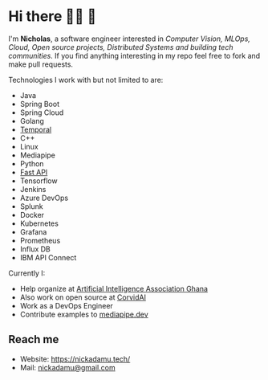 # Hi there 👋:fire: :juggling_person:	
I'm <strong>Nicholas</strong>, a software engineer interested in <em>Computer Vision, MLOps, Cloud, Open source projects, Distributed Systems and building tech communities</em>. If you find anything interesting in my repo feel free to fork and make pull requests.

Technologies I work with but not limited to are:
- Java
- Spring Boot
- Spring Cloud
- Golang
- [Temporal](temporal.io)
- C++
- Linux
- Mediapipe
- Python
- [Fast API](https://fastapi.tiangolo.com/)
- Tensorflow
- Jenkins
- Azure DevOps
- Splunk
- Docker
- Kubernetes
- Grafana
- Prometheus
- Influx DB
- IBM API Connect

Currently I:
- Help organize at [Artificial Intelligence Association Ghana](https://aiagh.net/)
- Also work on open source at [CorvidAI](https://github.com/corvid-ai)
- Work as a DevOps Engineer
- Contribute examples to [mediapipe.dev](https://github.com/mgyaong/awesome-mediapipe/)

## Reach me
- Website: https://nickadamu.tech/
- Mail: [nickadamu@gmail.com](mailto:nickadamu@gmail.com)



<!--
**nodamu/nodamu** is a ✨ _special_ ✨ repository because its `README.md` (this file) appears on your GitHub profile.

Here are some ideas to get you started:

- 🔭 I’m currently working on ...
- 🌱 I’m currently learning ...
- 👯 I’m looking to collaborate on ...
- 🤔 I’m looking for help with ...
- 💬 Ask me about ...
- 📫 How to reach me: ...
- 😄 Pronouns: ...
- ⚡ Fun fact: ...
-->
